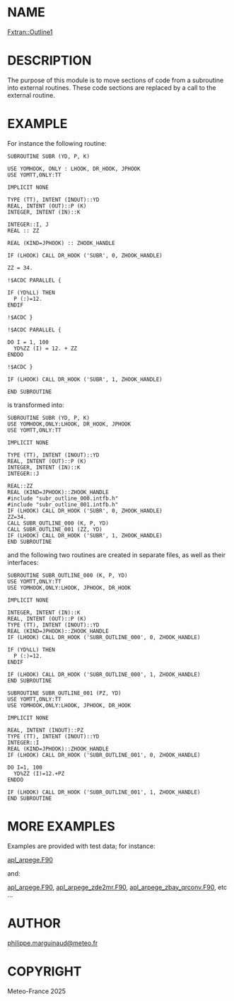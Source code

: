 # NAME

[Fxtran::Outline1](../lib/Fxtran/Outline1.pm)

# DESCRIPTION

The purpose of this module is to move sections of code from a 
subroutine into external routines. These code sections are 
replaced by a call to the external routine.

# EXAMPLE

For instance the following routine:

    SUBROUTINE SUBR (YD, P, K)
    
    USE YOMHOOK, ONLY : LHOOK, DR_HOOK, JPHOOK
    USE YOMTT,ONLY:TT
    
    IMPLICIT NONE
    
    TYPE (TT), INTENT (INOUT)::YD
    REAL, INTENT (OUT)::P (K)
    INTEGER, INTENT (IN)::K
    
    INTEGER::I, J
    REAL :: ZZ
    
    REAL (KIND=JPHOOK) :: ZHOOK_HANDLE
    
    IF (LHOOK) CALL DR_HOOK ('SUBR', 0, ZHOOK_HANDLE)
    
    ZZ = 34.
    
    !$ACDC PARALLEL {
    
    IF (YD%LL) THEN
      P (:)=12.
    ENDIF
    
    !$ACDC }
    
    !$ACDC PARALLEL {
    
    DO I = 1, 100
      YD%ZZ (I) = 12. + ZZ
    ENDDO
    
    !$ACDC }
    
    IF (LHOOK) CALL DR_HOOK ('SUBR', 1, ZHOOK_HANDLE)
    
    END SUBROUTINE

is transformed into:

    SUBROUTINE SUBR (YD, P, K)
    USE YOMHOOK,ONLY:LHOOK, DR_HOOK, JPHOOK
    USE YOMTT,ONLY:TT
    
    IMPLICIT NONE
    
    TYPE (TT), INTENT (INOUT)::YD
    REAL, INTENT (OUT)::P (K)
    INTEGER, INTENT (IN)::K
    INTEGER::J
    
    REAL::ZZ
    REAL (KIND=JPHOOK)::ZHOOK_HANDLE
    #include "subr_outline_000.intfb.h"
    #include "subr_outline_001.intfb.h"
    IF (LHOOK) CALL DR_HOOK ('SUBR', 0, ZHOOK_HANDLE)
    ZZ=34.
    CALL SUBR_OUTLINE_000 (K, P, YD)
    CALL SUBR_OUTLINE_001 (ZZ, YD)
    IF (LHOOK) CALL DR_HOOK ('SUBR', 1, ZHOOK_HANDLE)
    END SUBROUTINE

and the following two routines are created in separate files, as well as
their interfaces:

    SUBROUTINE SUBR_OUTLINE_000 (K, P, YD) 
    USE YOMTT,ONLY:TT
    USE YOMHOOK,ONLY:LHOOK, JPHOOK, DR_HOOK
    
    IMPLICIT NONE
    
    INTEGER, INTENT (IN)::K
    REAL, INTENT (OUT)::P (K) 
    TYPE (TT), INTENT (INOUT)::YD
    REAL (KIND=JPHOOK)::ZHOOK_HANDLE
    IF (LHOOK) CALL DR_HOOK ('SUBR_OUTLINE_000', 0, ZHOOK_HANDLE)
    
    IF (YD%LL) THEN
      P (:)=12.
    ENDIF
    
    IF (LHOOK) CALL DR_HOOK ('SUBR_OUTLINE_000', 1, ZHOOK_HANDLE)
    END SUBROUTINE
    
    SUBROUTINE SUBR_OUTLINE_001 (PZ, YD)
    USE YOMTT,ONLY:TT
    USE YOMHOOK,ONLY:LHOOK, JPHOOK, DR_HOOK
    
    IMPLICIT NONE
    
    REAL, INTENT (INOUT)::PZ
    TYPE (TT), INTENT (INOUT)::YD
    INTEGER::I 
    REAL (KIND=JPHOOK)::ZHOOK_HANDLE
    IF (LHOOK) CALL DR_HOOK ('SUBR_OUTLINE_001', 0, ZHOOK_HANDLE)
    
    DO I=1, 100
      YD%ZZ (I)=12.+PZ
    ENDDO
    
    IF (LHOOK) CALL DR_HOOK ('SUBR_OUTLINE_001', 1, ZHOOK_HANDLE)
    END SUBROUTINE

# MORE EXAMPLES

Examples are provided with test data; for instance:

[apl\_arpege.F90](../tests/49t2_openacc-outline1/src/main/arpifs/phys_dmn/apl_arpege.F90)

and:

[apl\_arpege.F90](../tests/49t2_openacc-outline1/ref/outline1/src/local/arpifs/phys_dmn/apl_arpege.F90),
[apl\_arpege\_zde2mr.F90](../tests/49t2_openacc-outline1/ref/outline1/src/local/arpifs/phys_dmn/apl_arpege_zde2mr.F90),
[apl\_arpege\_zbay\_qrconv.F90](../tests/49t2_openacc-outline1/ref/outline1/src/local/arpifs/phys_dmn/apl_arpege_zbay_qrconv.F90),
etc ...

# AUTHOR

philippe.marguinaud@meteo.fr

# COPYRIGHT

Meteo-France 2025
